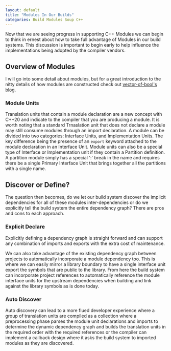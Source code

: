 ```yaml
---
layout: default
title: "Modules In Our Builds"
categories: Build Modules Soup C++
---
```


Now that we are seeing progress in supporting C++ Modules we can begin to think in ernest about how to take full advantage of Modules in our build systems. This discussion is important to begin early to help influence the implementations being adopted by the compiler vendors. 

## Overview of Modules
I will go into some detail about modules, but for a great introduction to the nitty details of how modules are constructed check out [vector-of-bool's blog](https://vector-of-bool.github.io/2019/03/10/modules-1.html).

### Module Units
Translation units that contain a module declaration are a new concept with C++20 and indicate to the compiler that you are producing a module. It is worth noting that a standard Trnaslation unit that does not declare a module may still consume modules through an import declaration. A module can be divided into two categories: Interface Units, and Implementation Units. The key difference being the presence of an ```export``` keyword attached to the module declaration in an Interface Unit. Module units can also be a special type of Interface or Implementation unit if they contain a Partition definition. A partition module simply has a special ':' break in the name and requires there be a single Primary Interface Unit that brings together all the partitions with a single name.

## Discover or Define?
The question then becomes, do we let our build system discover the implicit dependencies for all of these modules inter-dependencies or do we explicitly tell the build system the entire dependency graph? There are pros and cons to each approach.

### Explicit Declare
Explicitly defining a dependency graph is straight forward and can support any combination of imports and exports with the extra cost of maintenance. 

We can also take advantage of the existing dependency graph between projects to automatically incorporate a module dependency too. This is where we can easily mirror a library boundary to have a single interface unit export the symbols that are public to the library. From here the build system can incorporate project references to automatically reference the module interface units for the upstream dependencies when building and link against the library symbols as is done today.

### Auto Discover
Auto discovery can lead to a more flued developer experience where a group of translation units are compiled as a collection where a preprocessing phase parses the module unit declarations and imports to determine the dynamic dependency graph and builds the translation units in the required order with the required references or the compiler can implement a callback design where it asks the build system to imported modules as they are discovered.




